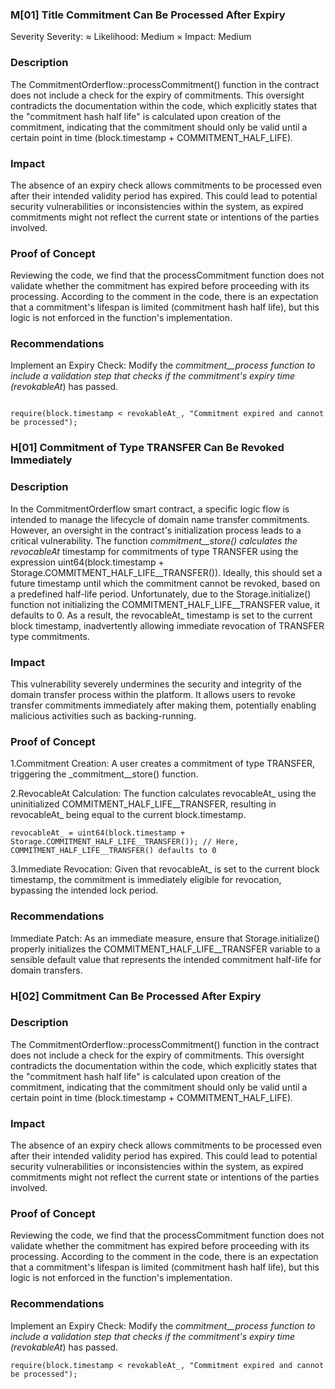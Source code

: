 ### M[01] Title Commitment Can Be Processed After Expiry
Severity
    Severity:  ≈ Likelihood: Medium ×
    Impact: Medium 
      
### Description
The CommitmentOrderflow::processCommitment() function in the contract does not include a check for the expiry of commitments. This oversight contradicts the documentation within the code, which explicitly states that the "commitment hash half life" is calculated upon creation of the commitment, indicating that the commitment should only be valid until a certain point in time (block.timestamp + COMMITMENT_HALF_LIFE).
### Impact

The absence of an expiry check allows commitments to be processed even after their intended validity period has expired. This could lead to potential security vulnerabilities or inconsistencies within the system, as expired commitments might not reflect the current state or intentions of the parties involved.

###  Proof of Concept

Reviewing the code, we find that the processCommitment function does not validate whether the commitment has expired before proceeding with its processing. According to the comment in the code, there is an expectation that a commitment's lifespan is limited (commitment hash half life), but this logic is not enforced in the function's implementation.
###  Recommendations

Implement an Expiry Check: Modify the _commitment__process function to include a validation step that checks if the commitment's expiry time (revokableAt_) has passed.
```solidity

require(block.timestamp < revokableAt_, "Commitment expired and cannot be processed");
```

### H[01] Commitment of Type TRANSFER Can Be Revoked Immediately

### Description

In the CommitmentOrderflow smart contract, a specific logic flow is intended to manage the lifecycle of domain name transfer commitments. However, an oversight in the contract's initialization process leads to a critical vulnerability. The function _commitment__store() calculates the revocableAt_ timestamp for commitments of type TRANSFER using the expression uint64(block.timestamp + Storage.COMMITMENT_HALF_LIFE__TRANSFER()). Ideally, this should set a future timestamp until which the commitment cannot be revoked, based on a predefined half-life period. Unfortunately, due to the Storage.initialize() function not initializing the COMMITMENT_HALF_LIFE__TRANSFER value, it defaults to 0. As a result, the revocableAt_ timestamp is set to the current block timestamp, inadvertently allowing immediate revocation of TRANSFER type commitments.

### Impact

This vulnerability severely undermines the security and integrity of the domain transfer process within the platform. It allows users to revoke transfer commitments immediately after making them, potentially enabling malicious activities such as backing-running.
### Proof of Concept

1.Commitment Creation: A user creates a commitment of type TRANSFER, triggering the _commitment__store() function.

2.RevocableAt Calculation: The function calculates revocableAt_ using the uninitialized COMMITMENT_HALF_LIFE__TRANSFER, resulting in revocableAt_ being equal to the current block.timestamp.

    revocableAt_ = uint64(block.timestamp + Storage.COMMITMENT_HALF_LIFE__TRANSFER()); // Here, COMMITMENT_HALF_LIFE__TRANSFER() defaults to 0

3.Immediate Revocation: Given that revocableAt_ is set to the current block timestamp, the commitment is immediately eligible for revocation, bypassing the intended lock period.

### Recommendations

Immediate Patch: As an immediate measure, ensure that Storage.initialize() properly initializes the COMMITMENT_HALF_LIFE__TRANSFER variable to a sensible default value that represents the intended commitment half-life for domain transfers.

### H[02] Commitment Can Be Processed After Expiry

### Description

The CommitmentOrderflow::processCommitment() function in the contract does not include a check for the expiry of commitments. This oversight contradicts the documentation within the code, which explicitly states that the "commitment hash half life" is calculated upon creation of the commitment, indicating that the commitment should only be valid until a certain point in time (block.timestamp + COMMITMENT_HALF_LIFE).

### Impact

The absence of an expiry check allows commitments to be processed even after their intended validity period has expired. This could lead to potential security vulnerabilities or inconsistencies within the system, as expired commitments might not reflect the current state or intentions of the parties involved.

### Proof of Concept

Reviewing the code, we find that the processCommitment function does not validate whether the commitment has expired before proceeding with its processing. According to the comment in the code, there is an expectation that a commitment's lifespan is limited (commitment hash half life), but this logic is not enforced in the function's implementation.

### Recommendations

Implement an Expiry Check: Modify the _commitment__process function to include a validation step that checks if the commitment's expiry time (revokableAt_) has passed.
```
require(block.timestamp < revokableAt_, "Commitment expired and cannot be processed");
```